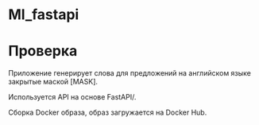 # Ml_fastapi
# Проверка
Приложение генерирует слова для предложений на английском языке закрытые маской [MASK].

Используется API на основе FastAPI/.

Сборка Docker образа, образ загружается на Docker Hub.
